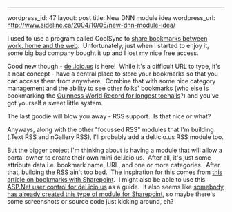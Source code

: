--- 
wordpress_id: 47
layout: post
title: New DNN module idea
wordpress_url: http://www.sideline.ca/2004/10/05/new-dnn-module-idea/

I used to use a program called CoolSync to [share bookmarks between work, home and the web](http://www.pcworld.com/resource/article.asp?aid=11168).  Unfortunately, just when I started to enjoy it, some big bad company bought it up and I lost my nice free access.

Good new though - [del.icio.us](http://del.icio.us/doc/about) is here!  While it's a difficult URL to type, it's a neat concept - have a central place to store your bookmarks so that you can access them from anywhere.  Combine that with some nice category management and the ability to see other folks' bookmarks (who else is bookmarking the [Guinness World Record for longest toenails](http://www.guinnessworldrecords.com/content_pages/record.asp?recordid=52883)?) and you've got yourself a sweet little system.

The last goodie will blow you away - RSS support.  Is that nice or what?

Anyways, along with the other "focussed RSS" modules that I'm building (.Text RSS and nGallery RSS), I'll probably add a del.icio.us RSS module too.

But the bigger project I'm thinking about is having a module that will allow a portal owner to create their own mini del.icio.us.  After all, it's just some attribute data i.e. bookmark name, URL, and one or more categories.  After that, building the RSS ain't too bad.  The inspiration for this comes from [this article on bookmarks with Sharepoint](http://weblogs.asp.net/jonathanh/archive/2004/06/14/155807.aspx).  I might also be able to use this [ASP.Net user control for del.icio.us](http://jacobcarpenter.com/blog/archive/2004/06/23/255.aspx) as a guide.  It also seems like [somebody has already created this type of module for Sharepoint](http://steve.wedevelop.net/archives/000250.html), so maybe there's some screenshots or source code just kicking around, eh?
